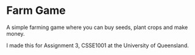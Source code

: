 # Farm Game

A simple farming game where you can buy seeds, plant crops and make money.

I made this for Assignment 3, CSSE1001 at the University of Queensland.
